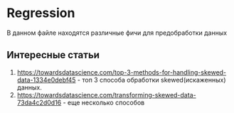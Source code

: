 # Regression

В данном файле находятся различные фичи для предобработки данных

## Интересные статьи

  1) https://towardsdatascience.com/top-3-methods-for-handling-skewed-data-1334e0debf45 - топ 3 способа обработки skewed(искаженных) данных. 
  2) https://towardsdatascience.com/transforming-skewed-data-73da4c2d0d16 - еще несколько способов
